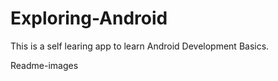 # Exploring-Android

This is a self learing app to learn Android Development Basics.

Readme-images
